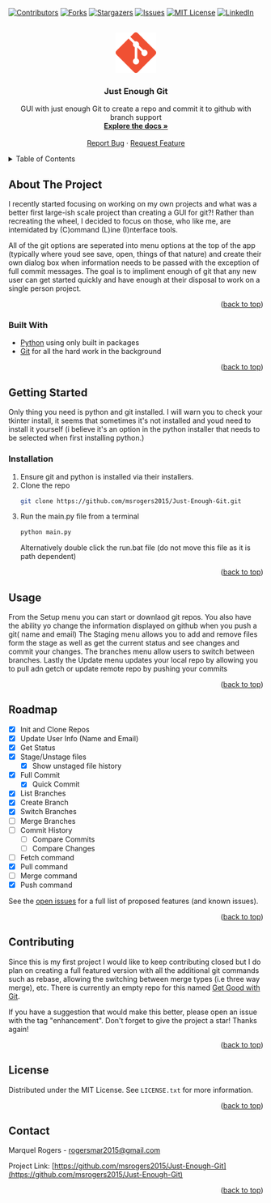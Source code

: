 <div id="top"></div>
<!--
*** Thanks for checking out the Best-README-Template. If you have a suggestion
*** that would make this better, please fork the repo and create a pull request
*** or simply open an issue with the tag "enhancement".
*** Don't forget to give the project a star!
*** Thanks again! Now go create something AMAZING! :D
-->



<!-- PROJECT SHIELDS -->
<!--
*** I'm using markdown "reference style" links for readability.
*** Reference links are enclosed in brackets [ ] instead of parentheses ( ).
*** See the bottom of this document for the declaration of the reference variables
*** for contributors-url, forks-url, etc. This is an optional, concise syntax you may use.
*** https://www.markdownguide.org/basic-syntax/#reference-style-links
-->
[![Contributors][contributors-shield]][contributors-url]
[![Forks][forks-shield]][forks-url]
[![Stargazers][stars-shield]][stars-url]
[![Issues][issues-shield]][issues-url]
[![MIT License][license-shield]][license-url]
[![LinkedIn][linkedin-shield]][linkedin-url]



<!-- PROJECT LOGO -->
<br />

<div align="center">
  <a href="https://github.com/msrogers2015/Just-Enough-Git">
    <img src="img/git.png" alt="Logo" width="80" height="80">
  </a>

<h3 align="center">Just Enough Git</h3>

  <p align="center">
    GUI with just enough Git to create a repo and commit it to github with branch support
    <br />
    <a href="https://github.com/msrogers2015/Just-Enough-Git"><strong>Explore the docs »</strong></a>
    <br />
    <br />
    <a href="https://github.com/msrogers2015/Just-Enough-Git/issues">Report Bug</a>
    ·
    <a href="https://github.com/msrogers2015/Just-Enough-Git/issues">Request Feature</a>
  </p>
</div>



<!-- TABLE OF CONTENTS -->
<details>
  <summary>Table of Contents</summary>
  <ol>
    <li>
      <a href="#about-the-project">About The Project</a>
      <ul>
        <li><a href="#built-with">Built With</a></li>
      </ul>
    </li>
    <li>
      <a href="#getting-started">Getting Started</a>
      <ul>
        <li><a href="#prerequisites">Prerequisites</a></li>
        <li><a href="#installation">Installation</a></li>
      </ul>
    </li>
    <li><a href="#usage">Usage</a></li>
    <li><a href="#roadmap">Roadmap</a></li>
    <li><a href="#contributing">Contributing</a></li>
    <li><a href="#license">License</a></li>
    <li><a href="#contact">Contact</a></li>
    <li><a href="#acknowledgments">Acknowledgments</a></li>
  </ol>
</details>



<!-- ABOUT THE PROJECT -->
## About The Project

I recently started focusing on working on my own projects and what was a better first large-ish scale project than creating a GUI for git?! Rather than recreating the wheel, I decided to focus on those, who like me, are intemidated by (C)ommand (L)ine (I)nterface tools.

All of the git options are seperated into menu options at the top of the app (typically where youd see save, open, things of that nature) and create their own dialog box when information needs to be passed with the exception of full commit messages. The goal is to impliment enough of git that any new user can get started quickly and have enough at their disposal to work on a single person project.

<p align="right">(<a href="#top">back to top</a>)</p>



### Built With

* [Python](https://www.python.org/) using only built in packages
* [Git](https://git-scm.com/) for all the hard work in the background

<p align="right">(<a href="#top">back to top</a>)</p>



<!-- GETTING STARTED -->
## Getting Started

Only thing you need is python and git installed. I will warn you to check your tkinter install, it seems that sometimes it's not installed and youd need to install it yourself (i believe it's an option in the python installer that needs to be selected when first installing python.)

### Installation

1. Ensure git and python is installed via their installers. 
2. Clone the repo
   ```sh
   git clone https://github.com/msrogers2015/Just-Enough-Git.git
   ```
3. Run the main.py file from a terminal
   ```sh
   python main.py
   ```
   Alternatively double click the run.bat file (do not move this file as it is path dependent)

<p align="right">(<a href="#top">back to top</a>)</p>



<!-- USAGE EXAMPLES -->
## Usage

From the Setup menu you can start or downlaod git repos. You also have the ability yo change the information displayed on github when you push a git( name and email)
The Staging menu allows you to add and remove files form the stage as well as get the current status and see changes and commit your changes. The branches menu allow users to switch between branches. Lastly the Update menu updates your local repo by allowing you to pull adn getch or update remote repo by pushing your commits 

<p align="right">(<a href="#top">back to top</a>)</p>



<!-- ROADMAP -->
## Roadmap

- [x] Init and Clone Repos
- [x] Update User Info (Name and Email)
- [x] Get Status
- [x] Stage/Unstage files
    - [x] Show unstaged file history
- [x] Full Commit
    - [x] Quick Commit
- [x] List Branches
- [x] Create Branch
- [x] Switch Branches
- [ ] Merge Branches
- [ ] Commit History
    - [ ] Compare Commits
    - [ ] Compare Changes
- [ ] Fetch command
- [x] Pull command
- [ ] Merge command
- [x] Push command

See the [open issues](https://github.com/msrogers2015/Just-Enough-Git/issues) for a full list of proposed features (and known issues).

<p align="right">(<a href="#top">back to top</a>)</p>



<!-- CONTRIBUTING -->
## Contributing

Since this is my first project I would like to keep contributing closed but I do plan on creating a full featured version with all the additional git commands such as rebase, allowing the switching between merge types (i.e three way merge), etc. There is currently an empty repo for this named [Get Good with Git](https://github.com/msrogers2015/Get-Good-with-Git).

If you have a suggestion that would make this better, please open an issue with the tag "enhancement". Don't forget to give the project a star! Thanks again!

<p align="right">(<a href="#top">back to top</a>)</p>



<!-- LICENSE -->
## License

Distributed under the MIT License. See `LICENSE.txt` for more information.

<p align="right">(<a href="#top">back to top</a>)</p>



<!-- CONTACT -->
## Contact

Marquel Rogers  - rogersmar2015@gmail.com

Project Link: [https://github.com/msrogers2015/Just-Enough-Git](https://github.com/msrogers2015/Just-Enough-Git)

<p align="right">(<a href="#top">back to top</a>)</p>



<!-- MARKDOWN LINKS & IMAGES -->
<!-- https://www.markdownguide.org/basic-syntax/#reference-style-links -->
[contributors-shield]: https://img.shields.io/github/contributors/msrogers2015/Just-Enough-Git.svg?style=for-the-badge
[contributors-url]: https://github.com/msrogers2015/Just-Enough-Git/graphs/contributors
[forks-shield]: https://img.shields.io/github/forks/msrogers2015/Just-Enough-Git.svg?style=for-the-badge
[forks-url]: https://github.com/msrogers2015/Just-Enough-Git/network/members
[stars-shield]: https://img.shields.io/github/stars/msrogers2015/Just-Enough-Git.svg?style=for-the-badge
[stars-url]: https://github.com/msrogers2015/Just-Enough-Git/stargazers
[issues-shield]: https://img.shields.io/github/issues/msrogers2015/Just-Enough-Git.svg?style=for-the-badge
[issues-url]: https://github.com/msrogers2015/Just-Enough-Git/issues
[license-shield]: https://img.shields.io/github/license/msrogers2015/Just-Enough-Git.svg?style=for-the-badge
[license-url]: https://github.com/msrogers2015/Just-Enough-Git/blob/master/LICENSE.txt
[linkedin-shield]: https://img.shields.io/badge/-LinkedIn-black.svg?style=for-the-badge&logo=linkedin&colorB=555
[linkedin-url]: https://www.linkedin.com/in/marquel-rogers/
[product-screenshot]: images/screenshot.png